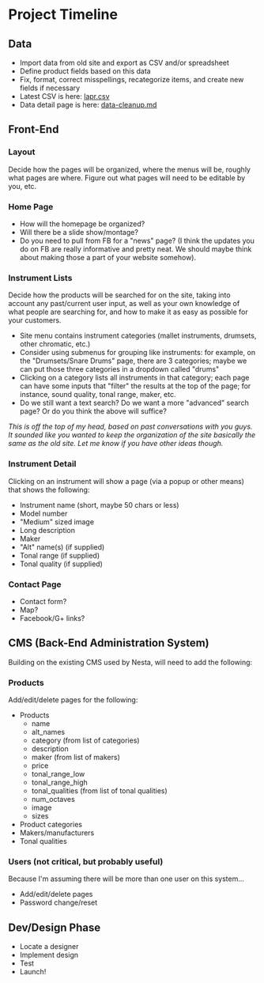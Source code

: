 # Project Timeline

## Data

- Import data from old site and export as CSV and/or spreadsheet
- Define product fields based on this data
- Fix, format, correct misspellings, recategorize items, and create new fields if necessary
- Latest CSV is here: [lapr.csv](./lapr.csv)
- Data detail page is here: [data-cleanup.md](./data-cleanup.md)

## Front-End

### Layout

Decide how the pages will be organized, where the menus will be, roughly what pages are where. Figure out what pages will need to be editable by you, etc.

### Home Page

- How will the homepage be organized?
- Will there be a slide show/montage?
- Do you need to pull from FB for a "news" page? (I think the updates you do on FB are really informative and pretty neat. We should maybe think about making those a part of your website somehow).

### Instrument Lists

Decide how the products will be searched for on the site, taking into account any past/current user input, as well as your own knowledge of what people are searching for, and how to make it as easy as possible for your customers.

- Site menu contains instrument categories (mallet instruments, drumsets, other chromatic, etc.)
- Consider using submenus for grouping like instruments: for example, on the "Drumsets/Snare Drums" page, there are 3 categories; maybe we can put those three categories in a dropdown called "drums"
- Clicking on a category lists all instruments in that category; each page can have some inputs that "filter" the results at the top of the page; for instance, sound quality, tonal range, maker, etc.
- Do we still want a text search? Do we want a more "advanced" search page? Or do you think the above will suffice?

*This is off the top of my head, based on past conversations with you guys. It sounded like you wanted to keep the organization of the site basically the same as the old site. Let me know if you have other ideas though.*

### Instrument Detail

Clicking on an instrument will show a page (via a popup or other means) that shows the following:

- Instrument name (short, maybe 50 chars or less)
- Model number
- "Medium" sized image
- Long description
- Maker
- "Alt" name(s) (if supplied)
- Tonal range (if supplied)
- Tonal quality (if supplied)

### Contact Page

- Contact form?
- Map?
- Facebook/G+ links?

## CMS (Back-End Administration System)

Building on the existing CMS used by Nesta, will need to add the following:

### Products

Add/edit/delete pages for the following:
- Products
  - name
  - alt_names
  - category (from list of categories)
  - description
  - maker (from list of makers)
  - price
  - tonal_range_low
  - tonal_range_high
  - tonal_qualities (from list of tonal qualities)
  - num_octaves
  - image
  - sizes
- Product categories
- Makers/manufacturers
- Tonal qualities

### Users (not critical, but probably useful)

Because I'm assuming there will be more than one user on this system...

- Add/edit/delete pages
- Password change/reset

## Dev/Design Phase

- Locate a designer
- Implement design
- Test
- Launch!


